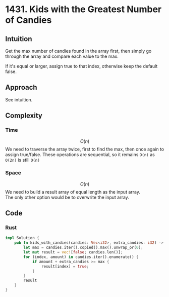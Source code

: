 # 1431. Kids with the Greatest Number of Candies

## Intuition

Get the max number of candies found in the array first, then simply go through the array and compare each value to the max.

If it's equal or larger, assign true to that index, otherwise keep the default false.

## Approach

See intuition.

## Complexity

### Time

$$O(n)$$
We need to traverse the array twice, first to find the max, then once again to assign true/false. These operations are sequential, so it remains `O(n)` as `O(2n)` is still `O(n)`

### Space

$$O(n)$$
We need to build a result array of equal length as the input array.  
The only other option would be to overwrite the input array.

## Code

### Rust

```rust
impl Solution {
    pub fn kids_with_candies(candies: Vec<i32>, extra_candies: i32) -> Vec<bool> {
        let max = candies.iter().copied().max().unwrap_or(0);
        let mut result = vec![false; candies.len()];
        for (index, amount) in candies.iter().enumerate() {
            if amount + extra_candies >= max {
                result[index] = true;
            }
        }
        result
    }
}
```
